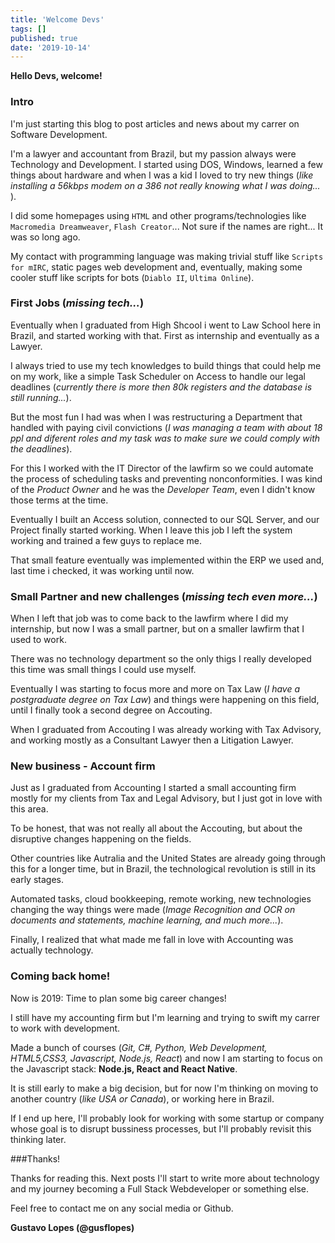 ```yaml
---
title: 'Welcome Devs'
tags: []
published: true
date: '2019-10-14'
---
```



**Hello Devs, welcome!**

### Intro
I'm just starting this blog to post articles and news about my carrer on Software Development.

I'm a lawyer and accountant from Brazil, but my passion always were Technology and Development. I started using DOS, Windows, learned a few things about hardware and when I was a kid I loved to try new things (*like installing a 56kbps modem on a 386 not really knowing what I was doing...* ).

I did some homepages using `HTML` and other programs/technologies like `Macromedia Dreamweaver`, `Flash Creator`... Not sure if the names are right... It was so long ago.

My contact with programming language was making trivial stuff like `Scripts for mIRC`, static pages web development and, eventually, making some cooler stuff like scripts for bots (`Diablo II`, `Ultima Online`).

###  First Jobs (*missing tech...*)

Eventually when I graduated from High Shcool i went to Law School here in Brazil, and started working with that. First as internship and eventually as a Lawyer.

I always tried to use my tech knowledges to build things that could help me on my work, like a simple Task Scheduler on Access to handle our legal deadlines (*currently there is more then 80k registers and the database  is still running...*).

But the most fun I had was when I was restructuring a Department that handled with paying civil convictions (*I was managing a team with about 18 ppl and diferent roles and my task was to make sure we could comply with the deadlines*).

For this I worked with the IT Director of the lawfirm so we  could automate the process of scheduling tasks and preventing nonconformities. I was kind of the *Product Owner* and he was the  *Developer Team*, even I didn't know those terms at the time.

Eventually I built an Access solution, connected to our SQL Server, and our  Project finally started working. When I leave this job I left the system working and trained a few guys to replace me.

That small feature eventually was implemented within the ERP we used and, last time i checked, it was working until now.

### Small Partner and new challenges (*missing tech even more...*)
When I left that job was to come back to the lawfirm where I did my internship, but now I was a small partner, but on a smaller lawfirm that I used to work.

There was no technology department so the only thigs I really developed this time was small things I could use myself.

Eventually I was starting to focus more and more on Tax Law (*I have a postgraduate degree on Tax Law*) and things were happening on this field, until I finally took a second degree on Accouting.

When I graduated from Accouting I was already working with Tax Advisory, and working mostly as a Consultant Lawyer then a Litigation Lawyer.

### New business - Account firm
Just as I graduated from Accounting I started a small accounting firm mostly for my clients from Tax and Legal Advisory, but I just got in love with this area.

To be honest, that was not really all about the Accouting, but about the disruptive changes happening on the fields.

Other countries like Autralia and the United States are already going through this for a longer time, but in Brazil, the technological revolution is still in its early stages.

Automated tasks, cloud bookkeeping, remote working, new technologies changing the way things were made (*Image Recognition and OCR on documents and statements, machine learning, and much more...*).

Finally, I realized that what made me fall in love with Accounting was actually technology.

### Coming back home!

Now is 2019: Time to plan some big career changes!

I still have my accounting firm but I'm learning and trying to swift my carrer to work with development.

Made a bunch of courses (*Git, C#, Python, Web Development, HTML5,CSS3, Javascript, Node.js, React*) and now I am starting to focus on the Javascript stack: **Node.js, React and React Native**.

It is still early to make a big decision, but for now I'm thinking on moving to another country (*like USA or Canada*), or working here in Brazil.

If I end up here, I'll probably look for working with some startup or company whose goal is to disrupt bussiness processes, but I'll probably revisit this thinking later.

###Thanks!

Thanks for reading this. Next posts I'll start to write more about technology and my journey becoming a Full Stack Webdeveloper or something else.

Feel free to contact me on any social media or Github.

**Gustavo Lopes (@gusflopes)**